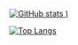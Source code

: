 [![GitHub stats](https://github-readme-stats.vercel.app/api?username=neila&count_private=true&include_all_commits=true&show_icons=true&theme=radical)
)](https://github.com/anuraghazra/github-readme-stats)

[![Top Langs](https://github-readme-stats.vercel.app/api/top-langs/?username=neila&layout=compact)](https://github.com/anuraghazra/github-readme-stats)
